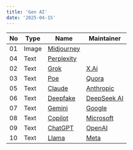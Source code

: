 ```yaml
---
title: 'Gen AI'
date: '2025-04-15'
---
```


| No  | Type  | Name                                      | Maintainer                           |
| --- | ----- | ----------------------------------------- | ------------------------------------ |
| 01  | Image | [Midjourney](https://www.midjourney.com)  |                                      |
| 04  | Text  | [Perplexity](https://www.perplexity.ai/)  |                                      |
| 02  | Text  | [Grok](https://grok.com/)                 | [X.Ai](https://x.ai/)                |
| 03  | Text  | [Poe](https://www.poe.com/)               | [Quora](https://www.quora.com/)      |
| 05  | Text  | [Claude](https://claude.ai/)              | [Anthropic](https://anthropic.com/)  |
| 06  | Text  | [Deepfake](https://chat.deepseek.com/)    | [DeepSeek AI](https://deepseek.ai/)  |
| 07  | Text  | [Gemini](https://gemini.google.com/)      | [Google](https://google.com/)        |
| 08  | Text  | [Copilot](https://copilot.microsoft.com/) | [Microsoft](https://microsoft.com/)  |
| 09  | Text  | [ChatGPT](https://chatgpt.com/)           | [OpenAI](https://openai.com/)        |
| 10  | Text  | [Llama](https://www.llama.com/)           | [Meta](https://developers.meta.com/) |
